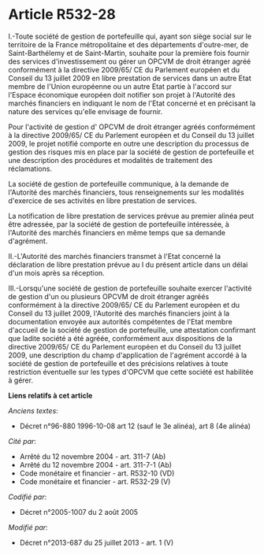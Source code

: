 # Article R532-28

I.-Toute société de gestion de portefeuille qui, ayant son siège social sur le territoire de la France métropolitaine et des
départements d'outre-mer, de Saint-Barthélemy et de Saint-Martin, souhaite pour la première fois fournir des services
d'investissement ou gérer un OPCVM de droit étranger agréé conformément à la directive 2009/65/ CE du Parlement européen et
du Conseil du 13 juillet 2009 en libre prestation de services dans un autre Etat membre de l'Union européenne ou un autre
Etat partie à l'accord sur l'Espace économique européen doit notifier son projet à l'Autorité des marchés financiers en
indiquant le nom de l'Etat concerné et en précisant la nature des services qu'elle envisage de fournir. 

Pour l'activité de gestion d' OPCVM de droit étranger agréés conformément à la directive 2009/65/ CE du Parlement européen et
du Conseil du 13 juillet 2009, le projet notifié comporte en outre une description du processus de gestion des risques mis en
place par la société de gestion de portefeuille et une description des procédures et modalités de traitement des
réclamations. 

La société de gestion de portefeuille communique, à la demande de l'Autorité des marchés financiers, tous renseignements sur
les modalités d'exercice de ses activités en libre prestation de services. 

La notification de libre prestation de services prévue au premier alinéa peut être adressée, par la société de gestion de
portefeuille intéressée, à l'Autorité des marchés financiers en même temps que sa demande d'agrément. 

II.-L'Autorité des marchés financiers transmet à l'Etat concerné la déclaration de libre prestation prévue au I du présent
article dans un délai d'un mois après sa réception. 

III.-Lorsqu'une société de gestion de portefeuille souhaite exercer l'activité de gestion d'un ou plusieurs OPCVM de droit
étranger agréés conformément à la directive 2009/65/ CE du Parlement européen et du Conseil du 13 juillet 2009, l'Autorité
des marchés financiers joint à la documentation envoyée aux autorités compétentes de l'Etat membre d'accueil de la société de
gestion de portefeuille, une attestation confirmant que ladite société a été agréée, conformément aux dispositions de la
directive 2009/65/ CE du Parlement européen et du Conseil du 13 juillet 2009, une description du champ d'application de
l'agrément accordé à la société de gestion de portefeuille et des précisions relatives à toute restriction éventuelle sur les
types d'OPCVM que cette société est habilitée à gérer.

**Liens relatifs à cet article**

_Anciens textes_:

  - Décret n°96-880 1996-10-08 art 12 (sauf le 3e alinéa), art 8 (4e alinéa)

_Cité par_:

  - Arrêté du 12 novembre 2004 - art. 311-7 (Ab)
  - Arrêté du 12 novembre 2004 - art. 311-7-1 (Ab)
  - Code monétaire et financier - art. R532-10 (VD)
  - Code monétaire et financier - art. R532-29 (V)

_Codifié par_:

  - Décret n°2005-1007 du 2 août 2005

_Modifié par_:

  - Décret n°2013-687 du 25 juillet 2013 - art. 1 (V)
